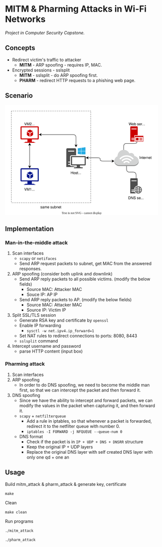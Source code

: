 <h1> MITM & Pharming Attacks in Wi-Fi Networks </h1>

*Project in Computer Security Capstone.*

<h2> Concepts </h2>

* Redirect victim's traffic to attacker
    * **MITM** - ARP spoofing - requires IP, MAC.
* Encrypted sessions - sslsplit
    * **MITM** - sslsplit - do ARP spoofing first.
    * **PHARM** - redirect HTTP requests to a phishing web page.

<h2> Scenario </h2>

![Attack scenario](/images/scenario.drawio.svg)

<h2> Implementation </h2>

<h3> Man-in-the-middle attack </h3>

1. Scan interfaces
    * `scapy` or `netifaces`
    * Send ARP request packets to subnet, get MAC from the answered responses.
2. ARP spoofing (consider both uplink and downlink)
    * Send ARP reply packets to all possible victims. (modify the below fields)
        * Source MAC: Attacker MAC
        * Souce IP: AP IP
    * Send ARP reply packets to AP. (modify the below fields)
        * Source MAC: Attacker MAC
        * Source IP: Victim IP
3. Split SSL/TLS session
    * Generate RSA key and certificate by `openssl`
    * Enable IP forwarding
        * `sysctl -w net.ipv4.ip_forward=1`
    * Set NAT rules to redirect connections to ports: 8080, 8443
    * `sslsplit` command
4. Intercept username and password
    * parse HTTP content (input box)

<h3> Pharming attack </h3>

1. Scan interfaces
2. ARP spoofing
    * In order to do DNS spoofing, we need to become the middle man first, so that we can intercept the packet and then forward it.
3. DNS spoofing
    * Since we have the ability to intercept and forward packets, we can modify the values in the packet when capturing it, and then forward it.
    * `scapy` + `netfilterqueue`
        * Add a rule in iptables, so that whenever a packet is forwarded, redirect it to the netfilter queue with number 0.
        * `iptables -I FORWARD -j NFQUEUE --queue-num 0`
    * DNS format
        * Check if the packet is in `IP + UDP + DNS + DNSRR` structure
        * Keep the original IP + UDP layers
        * Replace the original DNS layer with self created DNS layer with only one qd + one an

<h2> Usage </h2>

Build mitm_attack & pharm_attack & generate key, certificate
```
make
```

Clean
```
make clean
```

Run programs
```
./mitm_attack
```
```
./pharm_attack
```
